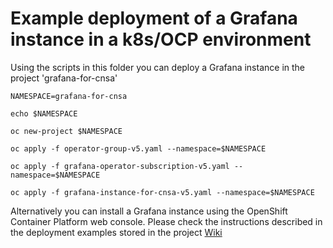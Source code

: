 # Example deployment of a Grafana instance in a k8s/OCP environment


Using the scripts in this folder you can deploy a Grafana instance in the project 'grafana-for-cnsa'

```shell
NAMESPACE=grafana-for-cnsa
```
```shell
echo $NAMESPACE
```
```shell
oc new-project $NAMESPACE
```
```shell
oc apply -f operator-group-v5.yaml --namespace=$NAMESPACE
```
```shell
oc apply -f grafana-operator-subscription-v5.yaml --namespace=$NAMESPACE
```
```shell
oc apply -f grafana-instance-for-cnsa-v5.yaml --namespace=$NAMESPACE
```

Alternatively you can install a Grafana instance using the OpenShift Container Platform web console. Please check the instructions described in the deployment examples stored in the project [Wiki](/docs/grafana_deployment_ocp.md)
